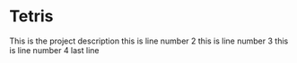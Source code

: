 # Tetris
This is the project description
this is line number 2
this is line number 3 
this is line number 4
last line
